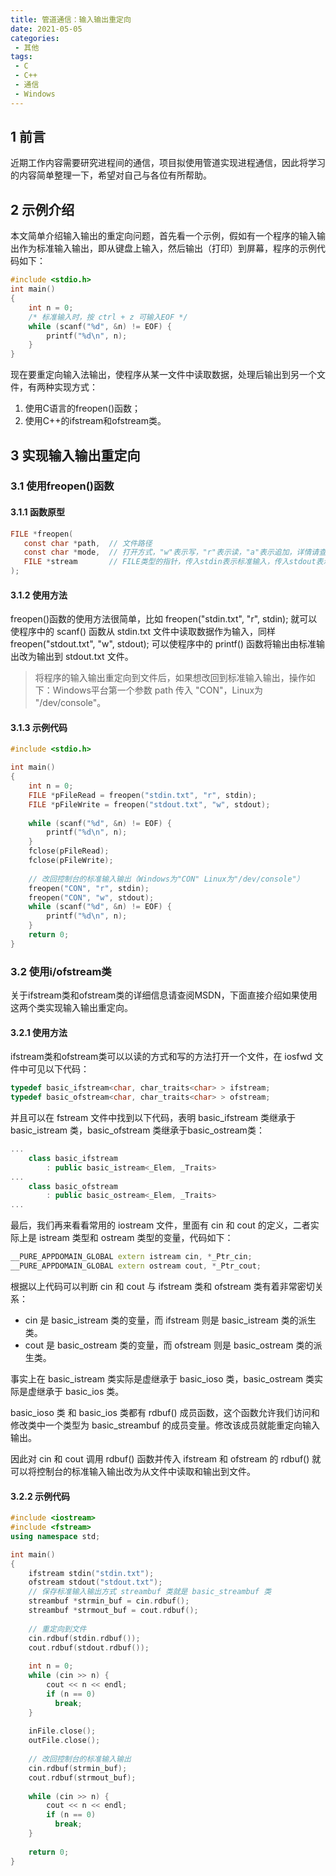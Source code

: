 ```yaml
---
title: 管道通信：输入输出重定向
date: 2021-05-05
categories:
 - 其他
tags:
 - C
 - C++
 - 通信
 - Windows
---
```


## 1 前言

近期工作内容需要研究进程间的通信，项目拟使用管道实现进程通信，因此将学习的内容简单整理一下，希望对自己与各位有所帮助。

## 2 示例介绍

本文简单介绍输入输出的重定向问题，首先看一个示例，假如有一个程序的输入输出作为标准输入输出，即从键盘上输入，然后输出（打印）到屏幕，程序的示例代码如下：

```c
#include <stdio.h>
int main()
{
	int n = 0;
	/* 标准输入时，按 ctrl + z 可输入EOF */
	while (scanf("%d", &n) != EOF) {
		printf("%d\n", n);
	}
}
```

现在要重定向输入法输出，使程序从某一文件中读取数据，处理后输出到另一个文件，有两种实现方式：

1. 使用C语言的freopen()函数；
2. 使用C++的ifstream和ofstream类。

## 3 实现输入输出重定向

### 3.1 使用freopen()函数

#### 3.1.1 函数原型

```c
FILE *freopen(
   const char *path,  // 文件路径
   const char *mode,  // 打开方式，"w"表示写，"r"表示读，"a"表示追加，详情请查阅MSDN
   FILE *stream       // FILE类型的指针，传入stdin表示标准输入，传入stdout表示标准输出
);
```

#### 3.1.2 使用方法

freopen()函数的使用方法很简单，比如 freopen("stdin.txt", "r", stdin); 就可以使程序中的 scanf() 函数从 stdin.txt 文件中读取数据作为输入，同样 freopen("stdout.txt", "w", stdout); 可以使程序中的 printf() 函数将输出由标准输出改为输出到 stdout.txt 文件。

> 将程序的输入输出重定向到文件后，如果想改回到标准输入输出，操作如下：Windows平台第一个参数 path 传入 "CON"，Linux为 "/dev/console"。

#### 3.1.3 示例代码

```c
#include <stdio.h>

int main()
{
	int n = 0;
	FILE *pFileRead = freopen("stdin.txt", "r", stdin);
	FILE *pFileWrite = freopen("stdout.txt", "w", stdout);
 
	while (scanf("%d", &n) != EOF) {
		printf("%d\n", n);
	}
	fclose(pFileRead);
	fclose(pFileWrite);
 
	// 改回控制台的标准输入输出（Windows为"CON" Linux为"/dev/console"）
	freopen("CON", "r", stdin);
	freopen("CON", "w", stdout); 
	while (scanf("%d", &n) != EOF) {
		printf("%d\n", n);
	}
	return 0;
}
```

### 3.2 使用i/ofstream类

关于ifstream类和ofstream类的详细信息请查阅MSDN，下面直接介绍如果使用这两个类实现输入输出重定向。

#### 3.2.1 使用方法

ifstream类和ofstream类可以以读的方式和写的方法打开一个文件，在 iosfwd 文件中可见以下代码：

```cpp
typedef basic_ifstream<char, char_traits<char> > ifstream;
typedef basic_ofstream<char, char_traits<char> > ofstream;
```

并且可以在 fstream 文件中找到以下代码，表明 basic_ifstream 类继承于 basic_istream 类，basic_ofstream 类继承于basic_ostream类：

```cpp
...
	class basic_ifstream
		: public basic_istream<_Elem, _Traits>
...
	class basic_ofstream
		: public basic_ostream<_Elem, _Traits>
...
```

最后，我们再来看看常用的 iostream 文件，里面有 cin 和 cout 的定义，二者实际上是 istream 类型和 ostream 类型的变量，代码如下：

```cpp
__PURE_APPDOMAIN_GLOBAL extern istream cin, *_Ptr_cin;
__PURE_APPDOMAIN_GLOBAL extern ostream cout, *_Ptr_cout;
```

根据以上代码可以判断 cin 和 cout 与 ifstream 类和 ofstream 类有着非常密切关系：

- cin 是 basic_istream 类的变量，而 ifstream 则是 basic_istream 类的派生类。
- cout 是 basic_ostream 类的变量，而 ofstream 则是 basic_ostream 类的派生类。

事实上在 basic_istream 类实际是虚继承于 basic_ioso 类，basic_ostream 类实际是虚继承于 basic_ios 类。

basic_ioso 类 和 basic_ios 类都有 rdbuf() 成员函数，这个函数允许我们访问和修改类中一个类型为 basic_streambuf 的成员变量。修改该成员就能重定向输入输出。

因此对 cin 和 cout 调用 rdbuf() 函数并传入 ifstream 和 ofstream 的 rdbuf() 就可以将控制台的标准输入输出改为从文件中读取和输出到文件。

#### 3.2.2 示例代码

```cpp
#include <iostream>
#include <fstream>
using namespace std;

int main()
{
	ifstream stdin("stdin.txt");
	ofstream stdout("stdout.txt");
	// 保存标准输入输出方式 streambuf 类就是 basic_streambuf 类
	streambuf *strmin_buf = cin.rdbuf();
	streambuf *strmout_buf = cout.rdbuf();
 
	// 重定向到文件
	cin.rdbuf(stdin.rdbuf());
	cout.rdbuf(stdout.rdbuf());
 
	int n = 0;
	while (cin >> n) {
		cout << n << endl;
		if (n == 0)
		  break;
	}
 
	inFile.close();
	outFile.close();
 
	// 改回控制台的标准输入输出
	cin.rdbuf(strmin_buf);
	cout.rdbuf(strmout_buf);
 
	while (cin >> n) {
		cout << n << endl;
		if (n == 0)
		  break;
	}
 
	return 0;
}
```
